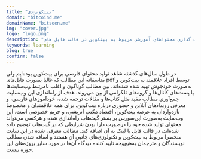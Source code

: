 ```yaml
---
title: "بیتکوین‌دی"
domain: "bitcoind.me"
domainName: "bitseen.me"
img: "cover.jpg"
logo: "logo.png"
description: "سایتی برای به اشتراک گذاری محتواهای آموزشی مربوط به بیتکوین در قالب فایل های pdf"
keywords: learning
blog: true
confirm: false
---
```


در طول سال‌های گذشته شاهد تولید محتوای فارسی برای بیت‌کوین بوده‌ایم ولی متاسفانه این مطالب که غالبا بصورت فایل‌های pdf توسط افراد علاقمند به بیت‌کوین و به‌صورت خودجوش تهیه شده شده‌اند، بین مطالب گوناگون و اغلب نامرتبط وب‌سایت‌ها یا پست‌های کانال‌ها و گروه‌های تلگرامی از بین می‌روند.
هدف از راه‌اندازی این وب‌سایت جمع‌آوری مطالب مفید مثل کتاب‌ها و مقالات ترجمه شده، خودآموزهای فارسی، و معرفی رویدادهای آنلاین و حضوری درباره بیت‌کوین، برای همه علاقمندان و مخصوصا تازه‌واردان به عرصه بیت‌کوین، اقتصاد مکتب اتریشی، و حریم خصوصی است. این وب‌سایت به‌صورت اپن‌سورس بر بستر گیت‌هاب راه‌اندازی شده و هرکسی می‌تواند محتوای تولید شده خود را درصورت دارا بودن شرایطی که در گیت‌هاب توضیح داده شده‌اند، در قالب فایل یا لینک به آن اضافه کند. مطالب معرفی شده در این سایت منحصرا مربوط به بیت‌کوین و تکنولوژی‌های جانبی آن هستند و اضافه شدن مطالب نویسندگان و مترجمان به‌هیچ‌وجه تایید کننده دیدگاه آن‌ها در مورد سایر پروژه‌های این حوزه نیست.
